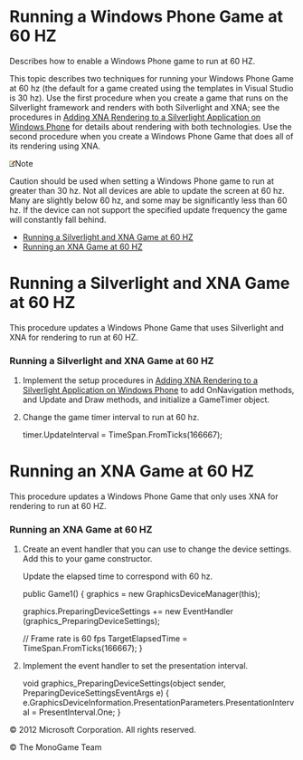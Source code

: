 

# Running a Windows Phone Game at 60 HZ

Describes how to enable a Windows Phone game to run at 60 HZ.

This topic describes two techniques for running your Windows Phone Game at 60 hz (the default for a game created using the templates in Visual Studio is 30 hz). Use the first procedure when you create a game that runs on the Silverlight framework and renders with both Silverlight and XNA; see the procedures in [Adding XNA Rendering to a Silverlight Application on Windows Phone](XNARendering.md) for details about rendering with both technologies. Use the second procedure when you create a Windows Phone Game that does all of its rendering using XNA.

![](note.gif)Note

Caution should be used when setting a Windows Phone game to run at greater than 30 hz. Not all devices are able to update the screen at 60 hz. Many are slightly below 60 hz, and some may be significantly less than 60 hz. If the device can not support the specified update frequency the game will constantly fall behind.

*   [Running a Silverlight and XNA Game at 60 HZ](#ID4EEB)
*   [Running an XNA Game at 60 HZ](#ID4EHC)

# Running a Silverlight and XNA Game at 60 HZ

This procedure updates a Windows Phone Game that uses Silverlight and XNA for rendering to run at 60 HZ.

### Running a Silverlight and XNA Game at 60 HZ

1.  Implement the setup procedures in [Adding XNA Rendering to a Silverlight Application on Windows Phone](XNARendering.md) to add OnNavigation methods, and Update and Draw methods, and initialize a GameTimer object.
    
2.  Change the game timer interval to run at 60 hz.
    
    timer.UpdateInterval = TimeSpan.FromTicks(166667);
    

# Running an XNA Game at 60 HZ

This procedure updates a Windows Phone Game that only uses XNA for rendering to run at 60 HZ.

### Running an XNA Game at 60 HZ

1.  Create an event handler that you can use to change the device settings. Add this to your game constructor.
    
    Update the elapsed time to correspond with 60 hz.
    
    public Game1()
    {
      graphics = new GraphicsDeviceManager(this);
    
      graphics.PreparingDeviceSettings += new EventHandler<PreparingDeviceSettingsEventArgs>   
       (graphics_PreparingDeviceSettings);
      
      // Frame rate is 60 fps
      TargetElapsedTime = TimeSpan.FromTicks(166667);
    }
    
2.  Implement the event handler to set the presentation interval.
    
    void graphics_PreparingDeviceSettings(object sender, PreparingDeviceSettingsEventArgs e)
    {
      e.GraphicsDeviceInformation.PresentationParameters.PresentationInterval = PresentInterval.One;
    }
    

© 2012 Microsoft Corporation. All rights reserved.  

© The MonoGame Team